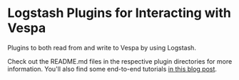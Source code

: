 # Logstash Plugins for Interacting with Vespa

Plugins to both read from and write to Vespa by using Logstash.

Check out the README.md files in the respective plugin directories for more information. You'll also find some end-to-end tutorials [in this blog post](https://blog.vespa.ai/logstash-vespa-tutorials/).
